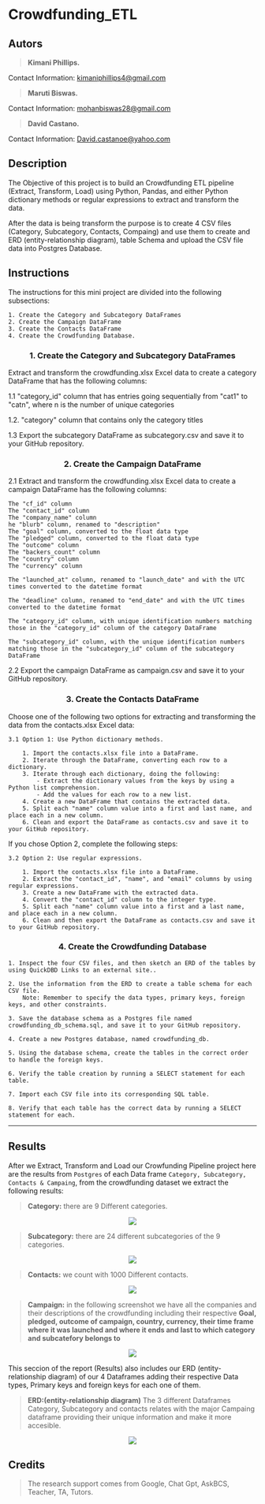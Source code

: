 # Crowdfunding_ETL

## Autors
> **Kimani Phillips.**

Contact Information:    kimaniphillips4@gmail.com

> **Maruti Biswas.**

Contact Information:    mohanbiswas28@gmail.com

> **David Castano.**

Contact Information:   David.castanoe@yahoo.com


## Description 
The Objective of this project is to build an Crowdfunding ETL pipeline (Extract, Transform, Load) using Python, Pandas, and either Python dictionary methods or regular expressions to extract and transform the data. 

After the data is being transform the purpose is to create 4 CSV files (Category, Subcategory, Contacts, Compaing) and use them to create and ERD (entity-relationship diagram), table Schema and upload the CSV file data into Postgres Database.

## Instructions
The instructions for this mini project are divided into the following subsections:

    1. Create the Category and Subcategory DataFrames
    2. Create the Campaign DataFrame
    3. Create the Contacts DataFrame
    4. Create the Crowdfunding Database.

### <center> 1. Create the Category and Subcategory DataFrames
Extract and transform the crowdfunding.xlsx Excel data to create a category DataFrame that has the following columns:

1.1 "category_id" column that has entries going sequentially from "cat1" to "catn", where n is the number of unique categories

1.2. "category" column that contains only the category titles

1.3 Export the subcategory DataFrame as subcategory.csv and save it to your GitHub repository.

### <center> 2. Create the Campaign DataFrame

2.1 Extract and transform the crowdfunding.xlsx Excel data to create a campaign DataFrame has the following columns:

    The "cf_id" column
    The "contact_id" column
    The "company_name" column
    he "blurb" column, renamed to "description"
    The "goal" column, converted to the float data type
    The "pledged" column, converted to the float data type
    The "outcome" column
    The "backers_count" column
    The "country" column
    The "currency" column

    The "launched_at" column, renamed to "launch_date" and with the UTC times converted to the datetime format

    The "deadline" column, renamed to "end_date" and with the UTC times converted to the datetime format

    The "category_id" column, with unique identification numbers matching those in the "category_id" column of the category DataFrame

    The "subcategory_id" column, with the unique identification numbers matching those in the "subcategory_id" column of the subcategory DataFrame

2.2 Export the campaign DataFrame as campaign.csv and save it to your GitHub repository.

### <center> 3. Create the Contacts DataFrame

Choose one of the following two options for extracting and transforming the data from the contacts.xlsx Excel data:

    3.1 Option 1: Use Python dictionary methods.

        1. Import the contacts.xlsx file into a DataFrame.
        2. Iterate through the DataFrame, converting each row to a dictionary.
        3. Iterate through each dictionary, doing the following:
            - Extract the dictionary values from the keys by using a Python list comprehension.
            - Add the values for each row to a new list.
        4. Create a new DataFrame that contains the extracted data.
        5. Split each "name" column value into a first and last name, and place each in a new column.
        6. Clean and export the DataFrame as contacts.csv and save it to your GitHub repository.

If you chose Option 2, complete the following steps:

    3.2 Option 2: Use regular expressions.

        1. Import the contacts.xlsx file into a DataFrame.
        2. Extract the "contact_id", "name", and "email" columns by using regular expressions.
        3. Create a new DataFrame with the extracted data.
        4. Convert the "contact_id" column to the integer type.
        5. Split each "name" column value into a first and a last name, and place each in a new column.
        6. Clean and then export the DataFrame as contacts.csv and save it to your GitHub repository.

### <center> 4. Create the Crowdfunding Database

    1. Inspect the four CSV files, and then sketch an ERD of the tables by using QuickDBD Links to an external site..

    2. Use the information from the ERD to create a table schema for each CSV file.
        Note: Remember to specify the data types, primary keys, foreign keys, and other constraints.

    3. Save the database schema as a Postgres file named crowdfunding_db_schema.sql, and save it to your GitHub repository.

    4. Create a new Postgres database, named crowdfunding_db.

    5. Using the database schema, create the tables in the correct order to handle the foreign keys.

    6. Verify the table creation by running a SELECT statement for each table.

    7. Import each CSV file into its corresponding SQL table.

    8. Verify that each table has the correct data by running a SELECT statement for each.
****
## Results

After we Extract, Transform and Load our Crowfunding Pipeline project here are the results from `Postgres` of each Data frame `Category, Subcategory, Contacts & Campaing`, from the crowdfunding dataset we extract the following results:

> **Category:** there are 9 Different categories.
<p align='center'> <img src="https://github.com/Dav9nchi/Crowdfunding_ETL/blob/main/Images/Category.jpg"></p>

> **Subcategory:** there are 24 different subcategories of the 9 categories.
<p align='center'> <img src="https://github.com/Dav9nchi/Crowdfunding_ETL/blob/main/Images/Subcategory.jpg"></p>

> **Contacts:** we count with 1000 Different contacts.
<p align='center'> <img src='https://github.com/Dav9nchi/Crowdfunding_ETL/blob/main/Images/Contacts.jpg'></p>

> **Campaign:** in the following screenshot we have all the companies and their descriptions of the crowdfunding including their respective **Goal, pledged, outcome of campaign, country, currency, their time frame where it was launched and where it ends and last to which category and subcatefory belongs to**
<p align='center'> <img src='https://github.com/Dav9nchi/Crowdfunding_ETL/blob/main/Images/Compaing.jpg'></p>

This seccion of the report (Results) also includes our ERD (entity-relationship diagram) of our 4 Dataframes adding their respective Data types, Primary keys and foreign keys for each one of them.

> **ERD:(entity-relationship diagram)** The 3 different Dataframes Category, Subcategory and contacts relates with the major Campaing dataframe providing their unique information and make it more accesible.

<p align='center'> <img src='https://github.com/Dav9nchi/Crowdfunding_ETL/blob/main/Images/ERD.jpg'></p>

## Credits
> The research support comes from Google, Chat Gpt, AskBCS, Teacher, TA, Tutors.